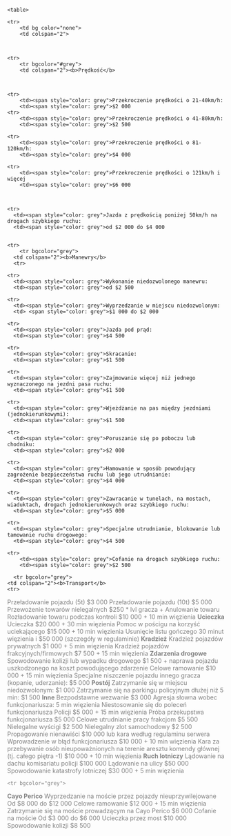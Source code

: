 
<html lang="pl">
    <head>
    <meta charset="UTF-8">
    <meta http-equiv="X-UA-Compatible" content="IE=edge">
    <link rel=stylesheet type="text/css" href="style.css">
  
   
    
    
    

    <table>
    
    <tr>
        <td bg color="none">
        <td colspan="2">
    
    
    
    <tr>
        <tr bgcolor="#grey">
        <td colspan="2"><b>Prędkość</b>
    
        
    
    <tr>
        <td><span style="color: grey">Przekroczenie prędkości o 21-40km/h: 
        <td><span style="color: grey">$2 000
    <tr>
        <td><span style="color: grey">Przekroczenie prędkości o 41-80km/h:
        <td><span style="color: grey">$2 500
    
    <tr>
        <td><span style="color: grey">Przekroczenie prędkości o 81-120km/h:
        <td><span style="color: grey">$4 000
   
    <tr>
        <td><span style="color: grey">Przekroczenie prędkości o 121km/h i więcej
        <td><span style="color: grey">$6 000
    
      
   
    <tr>
      <td><span style="color: grey">Jazda z prędkością poniżej 50km/h na drogach szybkiego ruchu:
      <td><span style="color: grey">od $2 000 do $4 000
      
    
    <tr>
        <tr bgcolor="grey">
      <td colspan="2"><b>Manewry</b>
      <tr>
    
    <tr>
      <td><span style="color: grey">Wykonanie niedozwolonego manewru:
      <td><span style="color: grey">od $2 500
    
    <tr>
      <td><span style="color: grey">Wyprzedzanie w miejscu niedozwolonym:
      <td> <span style="color: grey">$1 000 do $2 000
    
    <tr>
      <td><span style="color: grey">Jazda pod prąd:
      <td><span style="color: grey">$4 500
    
    <tr>
      <td><span style="color: grey">Skracanie:
      <td><span style="color: grey">$1 500
    
    <tr>
      <td><span style="color: grey">Zajmowanie więcej niż jednego wyznaczonego na jezdni pasa ruchu:
      <td><span style="color: grey">$1 500
    
    <tr>
      <td><span style="color: grey">Wjeżdżanie na pas między jezdniami (jednokierunkowymi):
      <td><span style="color: grey">$1 500
    
    <tr>
      <td><span style="color: grey">Poruszanie się po poboczu lub chodniku:
      <td><span style="color: grey">$2 000
    
    <tr>
      <td><span style="color: grey">Hamowanie w sposób powodujący zagrożenie bezpieczeństwa ruchu lub jego utrudnianie:
      <td><span style="color: grey">$4 000
    
    <tr>
      <td><span style="color: grey">Zawracanie w tunelach, na mostach, wiaduktach, drogach jednokierunkowych oraz szybkiego ruchu:
      <td><span style="color: grey">$5 000
    
    <tr>
      <td><span style="color: grey">Specjalne utrudnianie, blokowanie lub tamowanie ruchu drogowego:
      <td><span style="color: grey">$4 500
    
    <tr>
        <td><span style="color: grey">Cofanie na drogach szybkiego ruchu:
        <td><span style="color: grey">$2 500
      
      <tr bgcolor="grey">
    <td colspan="2"><b>Transport</b>
    <tr> 
  
  <tr>
    <td><span style="color: grey">Przeładowanie pojazdu (5t)
    <td><span style="color: grey">$3 000
  
  <tr>
    <td><span style="color: grey">Przeładowanie pojazdu (10t)
    <td><span style="color: grey">$5 000
  
  <tr>
    <td><span style="color: grey">Przewożenie towarów nielegalnych
    <td><span style="color: grey">$250 * lvl gracza + Anulowanie towaru
  
  <tr>
    <td><span style="color: grey">Rozładowanie towaru podczas kontroli
    <td><span style="color: grey">$10 000 + 10 min więzienia
  
  <tr>
    <tr bgcolor="grey">
    <td colspan="2"><b>Ucieczka</b>
    <tr>
  
  <tr>
    <td><span style="color: grey">Ucieczka
    <td><span style="color: grey">$20 000 + 30 min więzienia
 
  <tr>
    <td><span style="color: grey">Pomoc w pościgu na korzyść uciekającego
    <td><span style="color: grey">$15 000 + 10 min więzienia
  
  <tr>
    <td><span style="color: grey">Usunięcie listu gończego
    <td><span style="color: grey">30 minut więzienia i $50 000 (szczegóły w regulaminie)
 
  <tr>
    <tr bgcolor="grey">
    <td colspan="2"><b>Kradzież</b>
    <tr>
  
  <tr>
    <td><span style="color: grey">Kradzież pojazdów prywatnych
    <td><span style="color: grey">$1 000 + 5 min więzienia
  
  <tr>
    <td><span style="color: grey">Kradzież pojazdów frakcyjnych/firmowych
    <td><span style="color: grey">$7 500 + 15 min więzienia
  
  <tr>
    <tr bgcolor="grey">
    <td colspan="2"><b>Zdarzenia drogowe</b>
    <tr>
    
  <tr>
    <td><span style="color: grey">Spowodowanie kolizji lub wypadku drogowego
    <td><span style="color: grey">$1 500 + naprawa pojazdu uszkodzonego na koszt powodującego zdarzenie
  
  <tr>
    <td><span style="color: grey">Celowe ramowanie
    <td><span style="color: grey">$10 000 + 15 min więzienia
  
  <tr>
    <td><span style="color: grey">Specjalne niszczenie pojazdu innego gracza (kopanie, uderzanie):
    <td><span style="color: grey">$5 000
  
  <tr>
    <tr bgcolor="grey">
    <td colspan="2"><b>Postój</b>
    <tr>
  
  <tr>
    <td><span style="color: grey">Zatrzymanie się w miejscu niedozwolonym:
    <td><span style="color: grey">$1 000 
  
  <tr>
    <td><span style="color: grey">Zatrzymanie się na parkingu policyjnym dłużej niż 5 min:
    <td><span style="color: grey">$1 500
  
  <tr>
    <tr bgcolor="grey">
    <td colspan="2"><b>Inne</b>
    <tr>
  
  <tr>
    <td><span style="color: grey">Bezpodstawne wezwanie
    <td><span style="color: grey">$3 000
  
  <tr>
    
  <tr>
    <td><span style="color: grey">Agresja słowna wobec funkcjonariusza:
    <td><span style="color: grey">5 min więzienia
  
  <tr>
    <td><span style="color: grey">Niestosowanie się do poleceń funkcjonariusza Policji
    <td><span style="color: grey">$5 000 + 15 min więzienia
  
  <tr>
    <td><span style="color: grey">Próba przekupstwa funkcjonariusza
    <td><span style="color: grey">$5 000 
  
  <tr>
    <td><span style="color: grey">Celowe utrudnianie pracy frakcjom
    <td><span style="color: grey">$5 500
  
  <tr>
    <td><span style="color: grey">Nielegalne wyścigi
    <td><span style="color: grey">$2 500
  
  <tr>
    <td><span style="color: grey">Nielegalny zlot samochodowy
    <td><span style="color: grey">$2 500
  
  <tr>
    <td><span style="color: grey">Propagowanie nienawiści
    <td><span style="color: grey">$10 000 lub kara według regulaminu serwera
  
  <tr>
    <td><span style="color: grey">Wprowadzenie w błąd funkcjonariusza
    <td><span style="color: grey">$10 000 + 10 min więzienia
  
  <tr>
    <td><span style="color: grey">Kara za przebywanie osób nieupoważnionych na terenie aresztu komendy głównej (tj. całego piętra -1)
    <td><span style="color: grey">$10 000 + 10 min więzienia
  
  <tr bgcolor="grey">
  <td colspan="2"><b>Ruch lotniczy</b>
  <tr>

<tr>
    <td><span style="color: grey">Lądowanie na dachu komisariatu policji
    <td><span style="color: grey">$100 000
  
  <tr>
    <td><span style="color: grey">Lądowanie na ulicy
    <td><span style="color: grey">$50 000
  
  <tr>
    <td><span style="color: grey">Spowodowanie katastrofy lotniczej
    <td><span style="color: grey">$30 000 + 5 min więzienia
    
    <tr bgcolor="grey">
  <td colspan="2"><b>Cayo Perico</b>
  <tr>

<tr>
    <td><span style="color: grey">Wyprzedzanie na moście przez pojazdy nieuprzywilejowane
    <td><span style="color: grey">Od $8 000 do $12 000
  
  <tr>
    <td><span style="color: grey">Celowe ramowanie
    <td><span style="color: grey">$12 000 + 15 min więzienia
  
  <tr>
    <td><span style="color: grey">Zatrzymanie się na moście prowadzącym na Cayo Perico
    <td><span style="color: grey">$6 000
  
  <tr>
    <td><span style="color: grey">Cofanie na moście
    <td><span style="color: grey">Od $3 000 do $6 000
  
  <tr>
    <td><span style="color: grey">Ucieczka przez most
    <td><span style="color: grey">$10 000
  
  <tr>
    <td><span style="color: grey">Spowodowanie kolizji
    <td><span style="color: grey">$8 500
  
  

